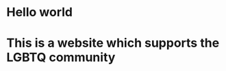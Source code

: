 <html>
<header><title>This is title</title></header>
<body>
  <h1>Hello world</h1>
  <h1>This is a website which supports the LGBTQ community</h1>
</body>
</html>
